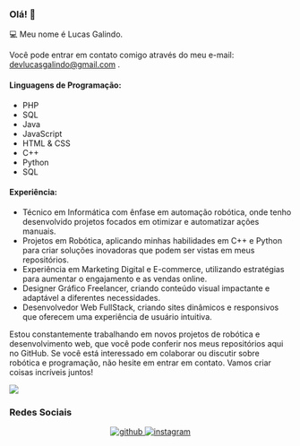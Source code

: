 ### Olá! 👋

💻 Meu nome é Lucas Galindo. 

Você pode entrar em contato comigo através do meu e-mail: devlucasgalindo@gmail.com .

#### Linguagens de Programação:

- PHP
- SQL
- Java
- JavaScript
- HTML & CSS
- C++
- Python
- SQL

#### Experiência:

- Técnico em Informática com ênfase em automação robótica, onde tenho desenvolvido projetos focados em otimizar e automatizar ações manuais.
- Projetos em Robótica, aplicando minhas habilidades em C++ e Python para criar soluções inovadoras que podem ser vistas em meus repositórios.
- Experiência em Marketing Digital e E-commerce, utilizando estratégias para aumentar o engajamento e as vendas online.
- Designer Gráfico Freelancer, criando conteúdo visual impactante e adaptável a diferentes necessidades.
- Desenvolvedor Web FullStack, criando sites dinâmicos e responsivos que oferecem uma experiência de usuário intuitiva.

Estou constantemente trabalhando em novos projetos de robótica e desenvolvimento web, que você pode conferir nos meus repositórios aqui no GitHub. Se você está interessado em colaborar ou discutir sobre robótica e programação, não hesite em entrar em contato. Vamos criar coisas incríveis juntos!


![](https://imgs.search.brave.com/gJ9NBaepXMST7EMrSdUDlWZhWUgRj1d4Rlm5NBLMcos/rs:fit:860:0:0/g:ce/aHR0cHM6Ly9naXRo/dWIuY29tL3JlcHJv/Z3JhbWEvb24xOC10/ZXQtczItbG9naWNh/LUkvcmF3L21haW4v/YXNzZXRzL2phdmFz/Y3JpcHQuZ2lm.gif)

### Redes Sociais  
<div align="center">
<a href="https://github.com/Lucras22" target="_blank">
<img src=https://img.shields.io/badge/github-%2324292e.svg?&style=for-the-badge&logo=github&logoColor=white alt=github style="margin-bottom: 5px;" />
</a>
<a href="https://instagram.com/tec_adm100" target="_blank">
<img src=https://img.shields.io/badge/instagram-%23000000.svg?&style=for-the-badge&logo=instagram&logoColor=white alt=instagram style="margin-bottom: 5px;" />
</a>  
</div>  
